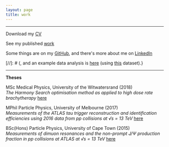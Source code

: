 ```yaml
---
layout: page
title: work
---
```

<hr>

<p>
Download my <a href="{{ site.baseurl }}/CV_physics.pdf">CV</a>
</p>
<p>
See my published <a href="https://orcid.org/0000-0001-9815-5411/print"> work</a>
</p>
Some things are on my <a href="https://github.com/lhmason"> GitHub</a>, and there's more about me on <a href="https://www.linkedin.com/in/lara-mason-b6a41659/"> LinkedIn</a>

[//]: # (, and an example data analysis is <a href="{{ site.baseurl }}/MLexample/Titanic-task-Mason.ipynb">here</a> (using <a href="{{ site.baseurl }}/MLexample/titanic.csv">this</a> dataset).}

 <hr> 
<div class="boxed">
 <b> Theses </b>
<p>
 MSc Medical Physics, University of the Witwatersrand (2018) <br>
 <i> The Harmony Search optimisation method as applied
  to high dose rate brachytherapy </i><a href="{{ site.baseurl }}/MSc.pdf">here</a>
 </p>
  <p>
 MPhil Particle Physics, University of Melbourne (2017) <br>
 <i>  Measurements of the ATLAS tau trigger
reconstruction and identification efficiencies using
2016 data from pp collisions at √s = 13 TeV </i> <a href="{{ site.baseurl }}/MPhil-compressed.pdf">here</a>
 </p>
  <p>
 BSc(Hons) Particle Physics, University of Cape Town (2015) <br>
   <i> Measurements of dimuon resonances and
the non-prompt J/Ψ production fraction in
    pp collisions at ATLAS at √s = 13 TeV </i> <a href="{{ site.baseurl }}/BScHons.pdf">here</a>
 </p>
</div>
